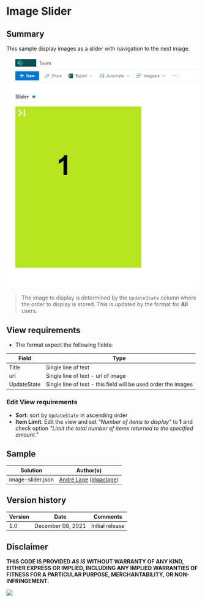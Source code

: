 # Image Slider

## Summary
This sample display images as a slider with navigation to the next image.

![screenshot of the sample](./assets/screenshot.gif)

> The image to display is determined by the `UpdateState` column where the order to display is stored. This is updated by the format for **All** users.

## View requirements
- The format expect the following fields:

Field |Type
--------|---------
Title | Single line of text 
url | Single line of text  - url of image
UpdateState | Single line of text - this field will be used order the images

### Edit View requirements

   - **Sort**: sort by `UpdateState` in ascending order
   - **Item Limit**: Edit the view and set _"Number of items to display"_ to **1** and check option _"Limit the total number of items returned to the specified amount."_

## Sample

Solution|Author(s)
--------|---------
image-slider.json | [André Lage](https://github.com/aaclage) ([@aaclage](https://twitter.com/aaclage))

## Version history

Version|Date|Comments
-------|----|--------
1.0|December 08, 2021|Initial release


## Disclaimer
**THIS CODE IS PROVIDED *AS IS* WITHOUT WARRANTY OF ANY KIND, EITHER EXPRESS OR IMPLIED, INCLUDING ANY IMPLIED WARRANTIES OF FITNESS FOR A PARTICULAR PURPOSE, MERCHANTABILITY, OR NON-INFRINGEMENT.**

<img src="https://pnptelemetry.azurewebsites.net/list-formatting/view-samples/image-slider" />
